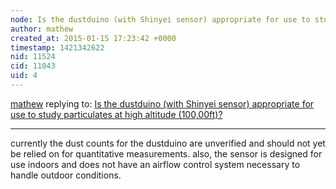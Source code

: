 ```yaml
---
node: Is the dustduino (with Shinyei sensor) appropriate for use to study particulates at high altitude (100,00ft)?
author: mathew
created_at: 2015-01-15 17:23:42 +0000
timestamp: 1421342622
nid: 11524
cid: 11043
uid: 4
---
```




[mathew](../profile/mathew) replying to: [Is the dustduino (with Shinyei sensor) appropriate for use to study particulates at high altitude (100,00ft)?](../notes/rickwoodrickle/01-14-2015/question)

----
currently the dust counts for the dustduino are unverified and should not yet be relied on for quantitative measurements. also, the sensor is designed for use indoors and does not have an airflow control system necessary to handle outdoor conditions. 